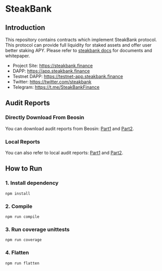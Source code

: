 # SteakBank

## Introduction

This repository contains contracts which implement SteakBank protocol. This protocol can provide full liquidity for staked assets and offer user better staking APY. Please refer to [steakbank docs](https://docs.steakbank.finance) for documents and whitepaper.

- Project Site: https://steakbank.finance
- DAPP: https://app.steakbank.finance
- Testnet DAPP: https://testnet-app.steakbank.finance
- Twitter: https://twitter.com/steakbank
- Telegram: https://t.me/SteakBankFinance

## Audit Reports

### Directly Download From Beosin

You can download audit reports from Beosin: [Part1](https://beosin.com/vaasApi/report/download?num=8b4d1ffe5b71df9f8af895f568271337) and [Part2](https://beosin.com/vaasApi/report/download?num=760357b59201300362ca8b0fd4c4a5fb).

### Local Reports

You can also refer to local audit reports: [Part1](./audit/Smart+contract+security+audit+report-steakbank.pdf) and [Part2](./audit/Smart+contract+security+audit+report-SteakBankImpl.pdf).


## How to Run

### 1. Install dependency

```shell
npm install
```

### 2. Compile

```shell
npm run compile
```

### 3. Run coverage unittests

```shell
npm run coverage
```

### 4. Flatten

```shell
npm run flatten
```

